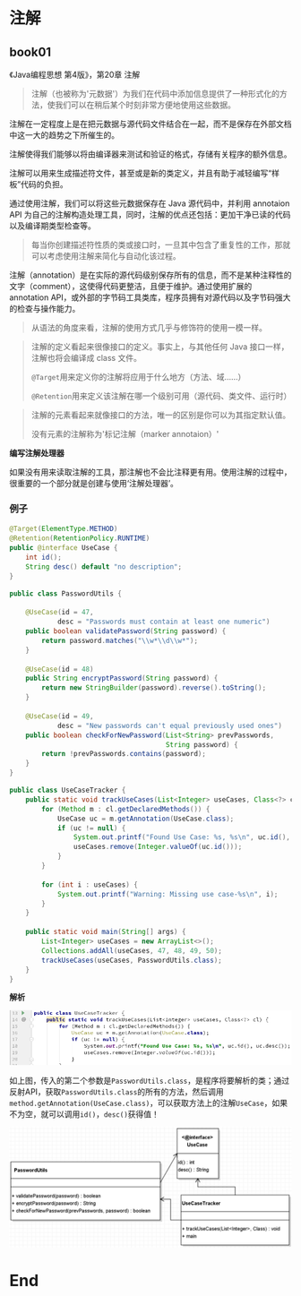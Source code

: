 # 注解

## book01

《Java编程思想 第4版》，第20章 注解

> 注解（也被称为'元数据'）为我们在代码中添加信息提供了一种形式化的方法，使我们可以在稍后某个时刻非常方便地使用这些数据。

注解在一定程度上是在把元数据与源代码文件结合在一起，而不是保存在外部文档中这一大的趋势之下所催生的。

注解使得我们能够以将由编译器来测试和验证的格式，存储有关程序的额外信息。

注解可以用来生成描述符文件，甚至或是新的类定义，并且有助于减轻编写“样板”代码的负担。

通过使用注解，我们可以将这些元数据保存在 Java 源代码中，并利用 annotaion API 为自己的注解构造处理工具，同时，注解的优点还包括：更加干净已读的代码以及编译期类型检查等。

> 每当你创建描述符性质的类或接口时，一旦其中包含了重复性的工作，那就可以考虑使用注解来简化与自动化该过程。

注解（annotation）是在实际的源代码级别保存所有的信息，而不是某种注释性的文字（comment），这使得代码更整洁，且便于维护。通过使用扩展的 annotation API，或外部的字节码工具类库，程序员拥有对源代码以及字节码强大的检查与操作能力。

> 从语法的角度来看，注解的使用方式几乎与修饰符的使用一模一样。

> 注解的定义看起来很像接口的定义。事实上，与其他任何 Java 接口一样，注解也将会编译成 class 文件。
>
> `@Target`用来定义你的注解将应用于什么地方（方法、域……）
>
> `@Retention`用来定义该注解在哪一个级别可用（源代码、类文件、运行时）

> 注解的元素看起来就像接口的方法，唯一的区别是你可以为其指定默认值。
>
> 没有元素的注解称为'标记注解（marker annotaion）'

**编写注解处理器**

如果没有用来读取注解的工具，那注解也不会比注释更有用。使用注解的过程中，很重要的一个部分就是创建与使用‘注解处理器’。

### 例子

```java
@Target(ElementType.METHOD)
@Retention(RetentionPolicy.RUNTIME)
public @interface UseCase {
    int id();
    String desc() default "no description";
}
```

```java
public class PasswordUtils {

    @UseCase(id = 47,
            desc = "Passwords must contain at least one numeric")
    public boolean validatePassword(String password) {
        return password.matches("\\w*\\d\\w*");
    }

    @UseCase(id = 48)
    public String encryptPassword(String password) {
        return new StringBuilder(password).reverse().toString();
    }

    @UseCase(id = 49,
            desc = "New passwords can't equal previously used ones")
    public boolean checkForNewPassword(List<String> prevPasswords,
                                       String password) {
        return !prevPasswords.contains(password);
    }
}
```

```java
public class UseCaseTracker {
    public static void trackUseCases(List<Integer> useCases, Class<?> cl) {
        for (Method m : cl.getDeclaredMethods()) {
            UseCase uc = m.getAnnotation(UseCase.class);
            if (uc != null) {
                System.out.printf("Found Use Case: %s, %s\n", uc.id(), uc.desc());
                useCases.remove(Integer.valueOf(uc.id()));
            }
        }

        for (int i : useCases) {
            System.out.printf("Warning: Missing use case-%s\n", i);
        }
    }

    public static void main(String[] args) {
        List<Integer> useCases = new ArrayList<>();
        Collections.addAll(useCases, 47, 48, 49, 50);
        trackUseCases(useCases, PasswordUtils.class);
    }
}
```

**解析**

![](./imgs/122_trackUseCases.png)

如上图，传入的第二个参数是`PasswordUtils.class`，是程序将要解析的类；通过反射API，获取`PasswordUtils.class`的所有的方法，然后调用`method.getAnnotation(UseCase.class)`，可以获取方法上的注解`UseCase`，如果不为空，就可以调用`id()`，`desc()`获得值！

![](./imgs/122_annotation_demo_01.png)











# End